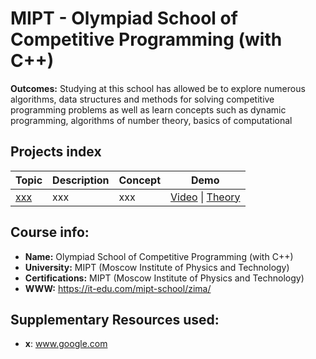 # MIPT - Olympiad School of Competitive Programming (with C++)

**Outcomes:** Studying at this school has allowed be to explore numerous algorithms, data structures and methods for solving competitive programming problems as well as learn concepts such as dynamic programming, algorithms of number theory, basics of computational

## Projects index

<table>
    <thead>
        <tr>
            <th>Topic</th>
            <th>Description</th>
            <th>Concept</th>
            <th>Demo</th>
        </tr>
    </thead>
    <tbody>
        <tr>
            <td><a href="./x/x">xxx</a></td>
            <td rowspan=2>xxx</td>
            <td>xxx</td>
            <td>
                <a href="www.google.com">Video</a> |
                <a href="www.google.com">Theory</a>
            </td>
        </tr>
    </tbody>

</table>

## Course info:
* __Name:__ Olympiad School of Competitive Programming (with C++)
* __University:__ MIPT (Moscow Institute of Physics and Technology)
* __Certifications:__ MIPT (Moscow Institute of Physics and Technology)
* __WWW:__ https://it-edu.com/mipt-school/zima/

## Supplementary Resources used:
* __x__: www.google.com
